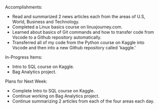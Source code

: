 Accomplishments:

- Read and summarized 2 news articles each from the areas of U.S, World, Business and Technology.
- Completed a Linux basics course on linuxjourney.com.
- Learned about basics of Git commands and how to transfer code from Vscode to a Github repository automatically.
- Transferred all of my code from the Python course on Kaggle into Vscode and then into a new Github repository called 'kaggle.'

In-Progress Items:

- Intro to SQL course on Kaggle.
- Bag Analytics project.

Plans for Next Week:

- Complete Intro to SQL course on Kaggle.
- Continue working on Bag Analytics project.
- Continue summarizing 2 articles from each of the four areas each day.
